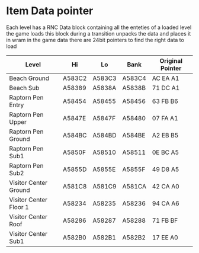 # Item Data pointer

Each level has a RNC Data block containing all the enteties of a loaded level 
the game loads this block during a transition unpacks the data and places it in wram
in the game data there are 24bit pointers to find the right data to load

| Level | Hi | Lo | Bank | Original Pointer |
|-------|----|----|------|------------------|
| Beach Ground | A583C2 | A583C3 | A583C4 | AC EA A1 |
| Beach Sub | A58389 | A5838A | A5838B | 71 DC A1 |
| Raptorn Pen Entry | A58454 | A58455 | A58456 | 63 FB B6 |
| Raptorn Pen Upper | A5847E | A5847F | A58480 | 07 FA A1 |
| Raptorn Pen Ground | A584BC | A584BD | A584BE | A2 EB B5 |
| Raptorn Pen Sub1 | A5850F | A58510 | A58511 | 0E BC A5 |
| Raptorn Pen Sub2 | A5855D | A5855E | A5855F | 49 D8 A5 |
| Visitor Center Ground | A581C8 | A581C9 | A581CA | 42 CA A0 |
| Visitor Center Floor 1 | A58234 | A58235 | A58236 | 94 CA A6 |
| Visitor Center Roof | A58286 | A58287 | A58288 | 71 FB BF |
| Visitor Center Sub1 | A582B0 | A582B1 | A582B2 | 17 EE A0 |
